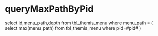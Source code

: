 queryMaxPathByPid
===
select id,menu_path,depth from tbl_themis_menu where menu_path = (
	select max(menu_path) from tbl_themis_menu where pid=#pid#
)
